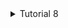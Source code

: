 <details>
<summary>Tutorial 8</summary>

a. what is amqp? 

    Jawab : AMQP adalah singkatan dari Advanced Message Queuing Protocol. Ini adalah protokol lapisan aplikasi standar terbuka untuk middleware yang memiliki orientasi pesan. Ini memungkinkan aplikasi untuk berkomunikasi satu sama lain secara asinkron yang dapat diandalkan dan aman, dengan melewati pesan melalui broker.

b. what it means? guest:guest@localhost:5672 , what is the first quest, and what is the second guest, and what is localhost:5672 is for?

    Jawab : "guest" pertama menunjukkan nama pengguna yang digunakan untuk diautentikasi dengan broker pesan. "guest" kedua menunjukkan kata sandi yang digunakan untuk otentikasi. "localhost:5672" menunjukkan alamat dan port broker pesan. "localhost" merujuk pada mesin lokal, dan "5672" adalah port default untuk komunikasi AMQP. Jadi, alamat ini menunjukkan bahwa broker pesan sedang berjalan di mesin lokal dan mendengarkan koneksi pada port 5672.

</details>